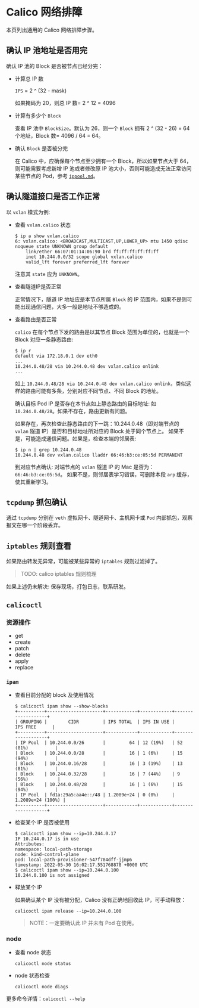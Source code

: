# Calico 网络排障

本页列出通用的 Calico 网络排障步骤。

## 确认 IP 池地址是否用完

确认 IP 池的 Block 是否被节点已经分完：

- 计算总 IP 数

    `IPS` = 2 ^ (32 - mask)
    
    如果掩码为 20，则总 IP 数= 2 ^ 12 = 4096

- 计算有多少个 `Block`

    查看 IP 池中 `BlockSize`。默认为 26，则一个 `Block` 拥有 2 ^ (32 - 26) = 64 个地址，Block 数= 4096 / 64 = 64。

- 确认 `Block` 是否被分完

    在 Calico 中，应确保每个节点至少拥有一个 Block，所以如果节点大于 64，则可能需要考虑新增 IP 池或者修改原 IP 池大小，否则可能造成无法正常访问某些节点的 Pod，参考 [`ippool.md`](ippool.md)。

## 确认隧道接口是否工作正常

以 `vxlan` 模式为例:

- 查看 `vxlan.calico` 状态

    ```shell
    $ ip a show vxlan.calico
    6: vxlan.calico: <BROADCAST,MULTICAST,UP,LOWER_UP> mtu 1450 qdisc noqueue state UNKNOWN group default
        link/ether 66:07:01:14:06:90 brd ff:ff:ff:ff:ff:ff
        inet 10.244.0.0/32 scope global vxlan.calico
        valid_lft forever preferred_lft forever
    ```

    注意其 `state` 应为 `UNKNOWN`。

- 查看隧道IP是否正常

    正常情况下，隧道 IP 地址应是本节点所属 `Block` 的 IP 范围内，如果不是则可能出现通信问题，大多一般是地址不够造成的。

- 查看路由是否正常

    `calico` 在每个节点下发的路由是以其节点 Block 范围为单位的，也就是一个 Block 对应一条静态路由:

    ```shell
    $ ip r
    default via 172.18.0.1 dev eth0
    ...
    10.244.0.48/28 via 10.244.0.48 dev vxlan.calico onlink
    ...
    ```

    如上 `10.244.0.48/28 via 10.244.0.48 dev vxlan.calico onlink`，类似这样的路由可能有多条，分别对应不同节点、不同 Block 的地址。

    确认目标 Pod IP 是否存在本节点如上静态路由的目标地址: 如 `10.244.0.48/28`。如果不存在，路由更新有问题。

    如果存在，再次检查此静态路由的下一跳：10.244.0.48（即对端节点的 `vxlan` 隧道 IP）是否和目标地址所对应的 Block 处于同个节点上。
    如果不是，可能造成通信问题。如果是，检查本端的邻居表:

    ```shell
    $ ip n | grep 10.244.0.48
    10.244.0.48 dev vxlan.calico lladdr 66:46:b3:ce:05:5d PERMANENT
    ```

    到对应节点确认: 对端节点的 `vxlan` 隧道 IP 的 Mac 是否为：`66:46:b3:ce:05:5d`。
    如果不是，则邻居表学习错误，可删除本段 `arp` 缓存，使其重新学习。

## `tcpdump` 抓包确认

通过 `tcpdump` 分别在 `veth` 虚拟网卡、隧道网卡、主机网卡或 `Pod` 内部抓包，观察报文在哪一个阶段丢弃。

## `iptables` 规则查看

如果路由转发无异常，可能被某些异常的 `iptables` 规则过滤掉了。

> TODO: calico iptables 规则梳理

如果上述仍未解决: 保存现场，打包日志，联系研发。

## `calicoctl`

### 资源操作

- get
- create
- patch
- delete
- apply
- replace

### `ipam`

- 查看目前分配的 block 及使用情况

    ```shell
    $ calicoctl ipam show --show-blocks
    +----------+---------------------+------------+------------+-------------------+
    | GROUPING |        CIDR         | IPS TOTAL  | IPS IN USE |     IPS FREE      |
    +----------+---------------------+------------+------------+-------------------+
    | IP Pool  | 10.244.0.0/26       |         64 | 12 (19%)   | 52 (81%)          |
    | Block    | 10.244.0.0/28       |         16 | 1 (6%)     | 15 (94%)          |
    | Block    | 10.244.0.16/28      |         16 | 3 (19%)    | 13 (81%)          |
    | Block    | 10.244.0.32/28      |         16 | 7 (44%)    | 9 (56%)           |
    | Block    | 10.244.0.48/28      |         16 | 1 (6%)     | 15 (94%)          |
    | IP Pool  | fd1a:29a5:aa4e::/48 | 1.2089e+24 | 0 (0%)     | 1.2089e+24 (100%) |
    +----------+---------------------+------------+------------+-------------------+
    ```

- 检查某个 IP 是否被使用

    ```shell
    $ calicoctl ipam show --ip=10.244.0.17
    IP 10.244.0.17 is in use
    Attributes:
    namespace: local-path-storage
    node: kind-control-plane
    pod: local-path-provisioner-547f784dff-jjmp6
    timestamp: 2022-05-30 16:02:17.551768878 +0000 UTC
    $ calicoctl ipam show --ip=10.244.0.100
    10.244.0.100 is not assigned
    ```

- 释放某个 IP

    如果确认某个 IP 没有被分配，Calico 没有正确地回收此 IP，可手动释放：

    ```shell
    calicoctl ipam release --ip=10.244.0.100
    ```

    > NOTE：一定要确认此 IP 并未有 Pod 在使用。

### node

- 查看 node 状态

    ```shell
    calicoctl node status
    ```

- node 状态检查

    ```shell
    calicoctl node diags
    ```

更多命令详情：`calicoctl --help`
